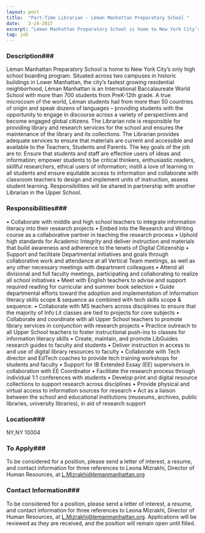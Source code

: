 ```yaml
---
layout: post
title:  "Part-Time Librarian - Léman Manhattan Preparatory School "
date:   3-24-2017
excerpt: "Léman Manhattan Preparatory School is home to New York City’s only high school boarding program. Situated across two campuses in historic buildings in Lower Manhattan, the city’s fastest growing residential neighborhood, Léman Manhattan is an International Baccalaureate World School with more than 700 students from PreK-12th grade. A true microcosm..."
tag: job
---
```


### Description###

Léman Manhattan Preparatory School is home to New York City’s only high school boarding program. Situated across two campuses in historic buildings in Lower Manhattan, the city’s fastest growing residential neighborhood, Léman Manhattan is an International Baccalaureate World School with more than 700 students from PreK-12th grade. A true microcosm of the world, Léman students hail from more than 50 countries of origin and speak dozens of languages – providing students with the opportunity to engage in discourse across a variety of perspectives and become engaged global citizens.
The Librarian role is responsible for providing library and research services for the school and ensures the maintenance of the library and its collections. The Librarian provides adequate services to ensure that materials are current and accessible and available to the Teachers, Students and Parents. The key goals of the job are to: Ensure that students and staff are effective users of ideas and information; empower students to be critical thinkers, enthusiastic readers, skillful researchers, ethical users of information; instill a love of learning in all students and ensure equitable access to information and collaborate with classroom teachers to design and implement units of instruction, assess student learning. Responsibilities will be shared in partnership with another Librarian in the Upper School.



### Responsibilities###

•	Collaborate with middle and high school teachers to integrate information literacy into their research projects
•	Embed into the Research and Writing course as a collaborative partner in teaching the research process
•	Uphold high standards for Academic Integrity and deliver instruction and materials that build awareness and adherence to the tenets of Digital Citizenship
•	Support and facilitate Departmental initiatives and goals through collaborative work and attendance at all Vertical Team meetings, as well as any other necessary meetings with department colleagues
•	Attend all divisional and full faculty meetings, participating and collaborating to realize all school initiatives
•	Meet with English teachers to advise and support required reading for curricular and summer book selection
•	Guide departmental efforts toward the adoption and implementation of Information literacy skills scope & sequence as combined with tech skills scope & sequence.
•	Collaborate with MS teachers across disciplines to ensure that the majority of Info Lit classes are tied to projects for core subjects
•	Collaborate and coordinate with all Upper School teachers to promote library services in conjunction with research projects
•	Practice outreach to all Upper School teachers to foster instructional push-ins to classes for information literacy skills
•	Create, maintain, and promote LibGuides research guides to faculty and students
•	Deliver instruction in access to and use of digital library resources to faculty
•	Collaborate with Tech director and EdTech coaches to provide tech training workshops for students and faculty
•	Support for IB Extended Essay (EE) supervisors in collaboration with EE Coordinator
•	Facilitate the research process through individual 1:1 conferences with students
•	Develop print and digital resource collections to support research across disciplines
•	Provide physical and virtual access to information sources for research
•	Act as a liaison between the school and educational institutions (museums, archives, public libraries, university libraries), in aid of research support







### Location###

NY,NY 10004




### To Apply###

To be considered for a position, please send a letter of interest, a resume, and contact information for three references to Leona Mizrakhi, Director of Human Resources, at L.Mizrakhi@lemanmanhattan.org




### Contact Information###

To be considered for a position, please send a letter of interest, a resume, and contact information for three references to Leona Mizrakhi, Director of Human Resources, at L.Mizrakhi@lemanmanhattan.org. Applications will be reviewed as they are received, and the position will remain open until filled.

